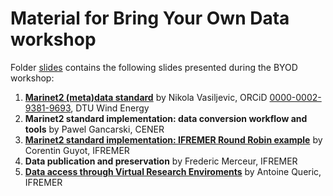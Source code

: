 # Material for Bring Your Own Data workshop  


Folder [slides](./slides) contains the following slides presented during the BYOD workshop:
1. [**Marinet2 (meta)data standard**](./slides/MaRINET2_data_standard.pdf) by Nikola Vasiljevic, ORCiD [0000-0002-9381-9693](https://orcid.org/0000-0002-9381-9693), DTU Wind Energy
2. **Marinet2 standard implementation: data conversion workflow and tools** by Pawel Gancarski, CENER
3. [**Marinet2 standard implementation: IFREMER Round Robin example**](https://github.com/Marinet2/byod-workshop-2020/blob/master/slides/MaRINET2_Round_Robin_Conversion_example_Corentin.pdf) by Corentin Guyot, IFREMER
4. **Data publication and preservation** by Frederic Merceur, IFREMER
5. [**Data access through Virtual Research Enviroments**](./slides/VRE_data_access_presentation_20200619.pdf) by Antoine Queric, IFREMER

